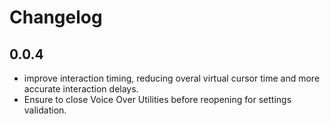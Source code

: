 # Changelog

## 0.0.4
- improve interaction timing, reducing overal virtual cursor time and more accurate
interaction delays.
- Ensure to close Voice Over Utilities before reopening for settings validation.